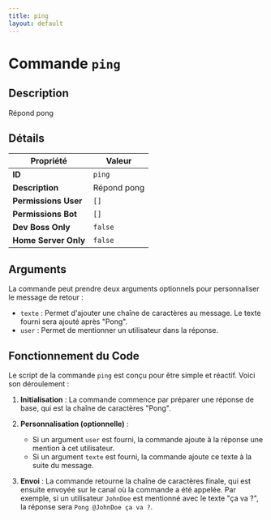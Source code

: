 ```yaml
---
title: ping
layout: default
---
```


# Commande `ping`

## Description

Répond pong

## Détails

| Propriété | Valeur |
| --- | --- |
| **ID** | `ping` |
| **Description** | Répond pong |
| **Permissions User** | `[]` |
| **Permissions Bot** | `[]` |
| **Dev Boss Only** | `false` |
| **Home Server Only** | `false` |

## Arguments

La commande peut prendre deux arguments optionnels pour personnaliser le message de retour :

-   `texte` : Permet d'ajouter une chaîne de caractères au message. Le texte fourni sera ajouté après "Pong".
-   `user` : Permet de mentionner un utilisateur dans la réponse.

## Fonctionnement du Code

Le script de la commande `ping` est conçu pour être simple et réactif. Voici son déroulement :

1.  **Initialisation** : La commande commence par préparer une réponse de base, qui est la chaîne de caractères "Pong".

2.  **Personnalisation (optionnelle)** :
    -   Si un argument `user` est fourni, la commande ajoute à la réponse une mention à cet utilisateur.
    -   Si un argument `texte` est fourni, la commande ajoute ce texte à la suite du message.

3.  **Envoi** : La commande retourne la chaîne de caractères finale, qui est ensuite envoyée sur le canal où la commande a été appelée. Par exemple, si un utilisateur `JohnDoe` est mentionné avec le texte "ça va ?", la réponse sera `Pong @JohnDoe ça va ?`.
